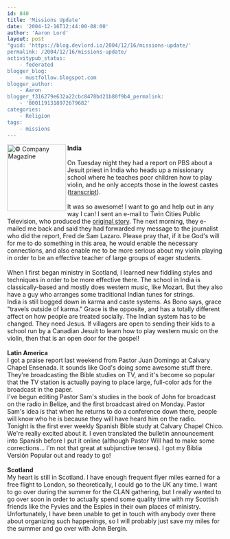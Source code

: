 ```yaml
---
id: 840
title: 'Missions Update'
date: '2004-12-16T12:44:00-08:00'
author: 'Aaron Lord'
layout: post
"guid: 'https://blog.devlord.io/2004/12/16/missions-update/'
permalink: /2004/12/16/missions-update/
activitypub_status:
    - federated
blogger_blog:
    - mustfollow.blogspot.com
blogger_author:
    - Aaron
blogger_f316279e632a22cbc8478bd21b80f9b4_permalink:
    - '8001191318972679682'
categories:
    - Religion
tags:
    - missions
---
```


<a href="http://www.companysj.com/v162/gandhiashram.html" target="_blank" rel="noopener"><img align="left" alt="© Company Magazine" border="0" height="155" src="http://www.companysj.com/v162/gandhi4.jpg" width="137" /></a> <b>India</b><br /><br />On Tuesday night they had a report on PBS about a Jesuit priest in India who heads up a missionary school where he teaches poor children how to play violin, and he only accepts those in the lowest castes (<a href="http://www.pbs.org/newshour/bb/entertainment/july-dec04/strings_12-14.html" target="_blank" rel="noopener">transcript</a>).<br /><br />It was so awesome!  I want to go and help out in any way I can!  I sent an e-mail to Twin Cities Public Television, who produced the <a href="http://www.pbs.org/wnet/religionandethics/week745/cover.html" target="_blank" rel="noopener">original story</a>.  The next morning, they e-mailed me back and said they had forwarded my message to the journalist who did the report, Fred de Sam Lazaro.  Please pray that, if it be God's will for me to do something in this area, he would enable the necessary connections, and also enable me to be more serious about my violin playing in order to be an effective teacher of large groups of eager students.<br /><br />When I first began ministry in Scotland, I learned new fiddling styles and techniques in order to be more effective there.  The school in India is classically-based and mostly does western music, like Mozart.  But they also have a guy who arranges some traditional Indian tunes for strings.<br />India is still bogged down in karma and caste systems.  As Bono says, grace "travels outside of karma."  Grace is the opposite, and has a totally different affect on how people are treated socially.  The Indian system has to be changed.  They need Jesus.  If villagers are open to sending their kids to a school run by a Canadian Jesuit to learn how to play western music on the violin, then that is an open door for the gospel!<br /><br /><b>Latin America</b><br />I got a praise report last weekend from Pastor Juan Domingo at Calvary Chapel Ensenada.  It sounds like God's doing some awesome stuff there.  They're broadcasting the Bible studies on TV, and it's become so popular that the TV station is actually paying to place large, full-color ads for the broadcast in the paper.<br />I've begun editing Pastor Sam's studies in the book of John for broadcast on the radio in Belize, and the first broadcast aired on Monday.  Pastor Sam's idea is that when he returns to do a conference down there, people will know who he is because they will have heard him on the radio.<br />Tonight is the first ever weekly Spanish Bible study at Calvary Chapel Chico.  We're really excited about it.  I even translated the bulletin announcement into Spanish before I put it online (although Pastor Will had to make some corrections...  I'm not that great at subjunctive tenses).  I got my Biblia Versión Popular out and ready to go!<br /><br /><b>Scotland</b><br />My heart is still in Scotland.  I have enough frequent flyer miles earned for a free flight to London, so theoretically, I could go to the UK any time.  I want to go over during the summer for the CLAN gathering, but I really wanted to go over soon in order to actually spend some quality time with my Scottish friends like the Fyvies and the Espies in their own places of ministry.  Unfortunately, I have been unable to get in touch with anybody over there about organizing such happenings, so I will probably just save my miles for the summer and go over with John Bergin.<div class="blogger-post-footer"></div>